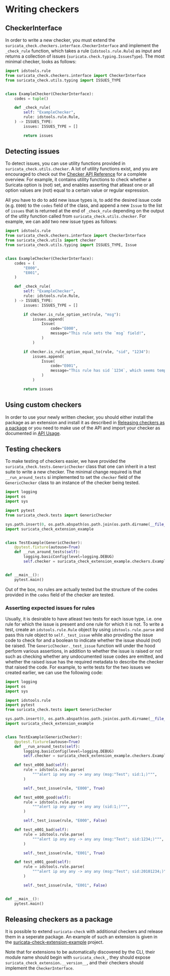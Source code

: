 # Writing checkers

## CheckerInterface

In order to write a new checker, you must extend the `suricata_check.checkers.interface.CheckerInterface` and implement the `_check_rule` function, which takes a rule (`idstools.rule.Rule`) as input and returns a collection of issues (`suricata.check.typing.IssuesType`). The most minimal checker, looks as follows:

```python
import idstools.rule
from suricata_check.checkers.interface import CheckerInterface
from suricata_check.utils.typing import ISSUES_TYPE


class ExampleChecker(CheckerInterface):
    codes = tuple()

    def _check_rule(
        self: "ExampleChecker",
        rule: idstools.rule.Rule,
    ) -> ISSUES_TYPE:
        issues: ISSUES_TYPE = []

        return issues
```

## Detecting issues

To detect issues, you can use utility functions provided in `suricata_check.utils.checker`. A lot of utility functions exist, and you are encouraged to check out the [Checker API Reference](/autoapi/suricata_check/utils/checker/) for a complete overview. For example, it contains utility functions to check whether a Suricata option is (not) set, and enables asserting that atleast one or all option values are (not) equal to a certain value or regular expression.

All you have to do to add new issue types is, to add the desired issue code (e.g. `E000`) to the `codes` field of the class, and append a new `Issue` to the list of `issues` that is returned at the end of `_check_rule` depending on the output of the utlity function called from `suricata_check.utils.checker`. For example, we can add two new issue types as follows:

```python
import idstools.rule
from suricata_check.checkers.interface import CheckerInterface
from suricata_check.utils import checker
from suricata_check.utils.typing import ISSUES_TYPE, Issue


class ExampleChecker(CheckerInterface):
    codes = (
        "E000",
        "E001",
    )

    def _check_rule(
        self: "ExampleChecker",
        rule: idstools.rule.Rule,
    ) -> ISSUES_TYPE:
        issues: ISSUES_TYPE = []

        if checker.is_rule_option_set(rule, "msg"):
            issues.append(
                Issue(
                    code="E000",
                    message="This rule sets the `msg` field!",
                )
            )

        if checker.is_rule_option_equal_to(rule, "sid", "1234"):
            issues.append(
                Issue(
                    code="E001",
                    message="This rule has sid `1234`, which seems temporary.\nDo not forget to change it to an actual sid!",
                )
            )

        return issues
```

## Using custom checkers

In order to use your newly written checker, you should either install the package as an extension and install it as described in [Releasing checkers as a package](/checker.html#releasing-checkers-as-a-package) or you need to make use of the API and import your checker as documented in [API Usage](/api_usage.html#selecting-checkers).

## Testing checkers

To make testing of checkers easier, we have provided the `suricata_check.tests.GenericChecker` class that one can inherit in a test suite to write a new checker. The minimal change required is that `__run_around_tests` si implemented to set the `checker` field of the `GenericChecker` class to an instance of the checker being tested.

```python
import logging
import os
import sys

import pytest
from suricata_check.tests import GenericChecker

sys.path.insert(0, os.path.abspath(os.path.join(os.path.dirname(__file__), "../..")))
import suricata_check_extension_example


class TestExample(GenericChecker):
    @pytest.fixture(autouse=True)
    def __run_around_tests(self):
        logging.basicConfig(level=logging.DEBUG)
        self.checker = suricata_check_extension_example.checkers.ExampleChecker()


def __main__():
    pytest.main()
```

Out of the box, no rules are actually tested but the structure of the codes provided in the `codes` field of the checker are tested.

### Asserting expected issues for rules

Usually, it is desirable to have atleast two tests for each issue type, i.e. one rule for which the issue is present and one rule for which it is not. To write a test, create an `idstools.rule.Rule` object by using `idstools.rule.parse` and pass this rule object to `self._test_issue` while also providing the issue code to check for and a boolean to indicate whether the issue should (not) be raised. The `GenericChecker._test_issue` function will under the hood perform various assertions, in addition to whether the issue is raised or not such as checking whether any undocumented issue codes are emitted, and whether the raised issue has the required metadata to describe the checker that raised the code. For example, to write tests for the two issues we created earlier, we can use the following code:

```python
import logging
import os
import sys

import idstools.rule
import pytest
from suricata_check.tests import GenericChecker

sys.path.insert(0, os.path.abspath(os.path.join(os.path.dirname(__file__), "../..")))
import suricata_check_extension_example


class TestExample(GenericChecker):
    @pytest.fixture(autouse=True)
    def __run_around_tests(self):
        logging.basicConfig(level=logging.DEBUG)
        self.checker = suricata_check_extension_example.checkers.ExampleChecker()

    def test_e000_bad(self):
        rule = idstools.rule.parse(
            """alert ip any any -> any any (msg:"Test"; sid:1;)""",
        )

        self._test_issue(rule, "E000", True)

    def test_e000_good(self):
        rule = idstools.rule.parse(
            """alert ip any any -> any any (sid:1;)""",
        )

        self._test_issue(rule, "E000", False)

    def test_e001_bad(self):
        rule = idstools.rule.parse(
            """alert ip any any -> any any (msg:"Test"; sid:1234;)""",
        )

        self._test_issue(rule, "E001", True)

    def test_e001_good(self):
        rule = idstools.rule.parse(
            """alert ip any any -> any any (msg:"Test"; sid:20101234;)""",
        )

        self._test_issue(rule, "E001", False)


def __main__():
    pytest.main()
```

## Releasing checkers as a package

It is possible to extend `suricata-check` with additional checkers and release them in a seperate package. An example of such an extension is given in the [suricata-check-extension-example](https://github.com/Koen1999/suricata-check-extension-example) project.

Note that for extensions to be automatically discovered by the CLI, their module name should begin with `suricata_check_`, they should expose `suricata_check_extension.__version__`, and their checkers should implement the `CheckerInterface`.

